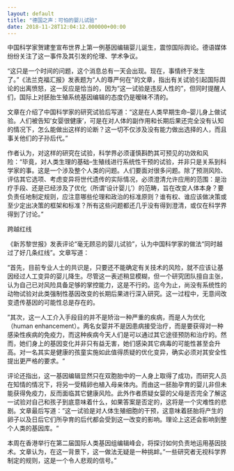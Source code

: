 ```yaml
---
layout: default
title: "德国之声：可怕的婴儿试验"
date: 2018-11-28T12:04:12.000000+00:00
---
```


中国科学家贺建奎宣布世界上第一例基因编辑婴儿诞生，震惊国际舆论。德语媒体纷纷关注了这一事件及其引发的伦理、学术争议。

“这只是一个时间的问题，这个消息总有一天会出现。现在，事情终于发生了。”《法兰克福汇报》发表题为“人的尊严何在”的文章，指出有关试验引起国际舆论的出离愤怒，这一反应是恰当的，因为“这一试验是违反人性的”，但同时提醒人们，国际上对胚胎生殖系统基因编辑的态度仍是暧昧不清的。

文章在介绍了中国科学家的研究试验后写道：“这是在人类早期生命–婴儿身上做试验。人们被告知’女婴很健康’，可是在对人体的副作用和长期后果还完全没有认知的情况下，怎么能做出这样的论断？这一切不仅涉及没有能力做出选择的人，而且事关他们的子孙后代。”

作者认为，对这样的研究在试验，科学界必须谨慎斟酌其可预见的功效和风险：“毕竟，对人类生理的基础–生殖线进行系统性干预的试验，并非只是关系到科学家的事。这是一个涉及整个人类的问题。人们要面对很多问题。除了预测风险、评估其它选项、考虑变异将世代遗传的实际情况，必须澄清允许应用的范围：是治疗手段、还是已经涉及了优化（所谓’设计婴儿’）的范畴，旨在改变人体本身？要负责任地制定规则，应注意哪些伦理和政治的标准原则？谁有权、谁应该做决策或至少定出决策的框架和标准？所有这些问题都还几乎没有得到澄清，或仅在科学界得到了讨论。”

跨越红线

《新苏黎世报》发表评论“毫无顾忌的婴儿试验”，认为中国科学家的做法“同时越过了好几条红线”。文章写道：

“首先，目前专业人士的共识是，只要还不能确定有关技术的风险，就不应该让基因经过人工变异的婴儿降生。尽管这一表述稍显模糊，但一个研究团队擅自主张，认为自己已对风险具备足够的掌控能力，这是不行的。迄今为止，尚没有系统性的动物试验对此类强制性基因改变的长期后果进行深入研究。这一过程中，无意间改变遗传基因的可能性总是存在的。

”其次，这一人工介入手段目的并不是矫治一种严重的疾病，而是人为优化（human enhancement）。两名女婴并不是因患病接受治疗，而是要获得对一种感染性疾病的免疫力，而这种疾病今天人们是可以通过其它途径预防和治疗的。然而，她们身上的基因变化并非只有益无害，她们感染其它病毒的可能性甚至会升高。对一名其实是健康的孩童实施如此值得质疑的优化变异，确实必须对其安全性提出更严格的要求。“

评论还指出，这一基因编辑显然只在双胞胎中的一人身上取得了成功，而研究人员在知情的情况下，将另一受精卵也植入母亲体内。而由这一胚胎孕育的婴儿非但未能获得免疫力，反而面临其它健康风险。此外作者质疑女婴的父母是否完全了解这一试验对自己和孩子到底意味着什么，如果答案是否定的，这将是一个灾难性的悲剧。文章最后写道：”这一试验是对人体生殖细胞的干预，这意味着胚胎将产生的卵子以及日后它们所孕育的后代都会受到这一改变的影响。理论上这还会影响到整个人类的基因库。“

本周在香港举行在第二届国际人类基因组编辑峰会，将探讨如何负责地运用基因技术。文章认为，在这一背景下，这一做法无疑是一种挑衅。”一些研究者无视科学界制定的规则，这是一个令人悲观的信号。”

